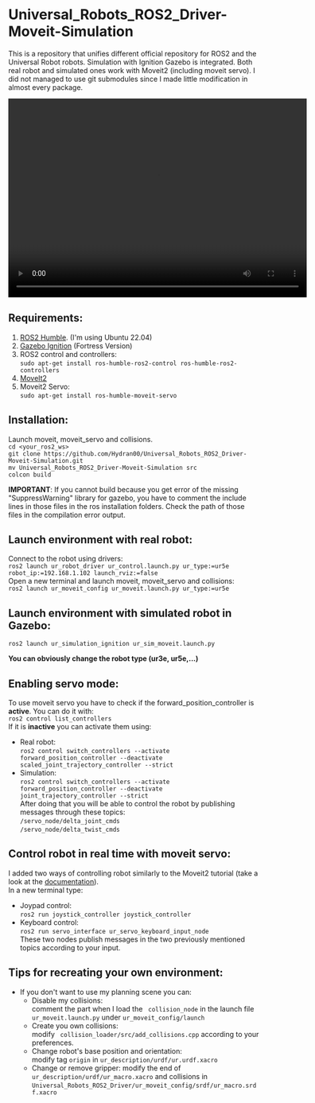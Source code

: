 # Universal_Robots_ROS2_Driver-Moveit-Simulation
This is a repository that unifies different official repository for ROS2 and the Universal Robot robots. Simulation with Ignition Gazebo is integrated. Both real robot and simulated ones work with Moveit2 (including moveit servo). I did not managed to use git submodules since I made little modification in almost every package.



<video width="600" height="400" controls>
  <source src="gazebo_moveit_demo.mp4" type="video/mp4">
</video>

## Requirements:

1. [ROS2 Humble](https://docs.ros.org/en/humble/index.html). (I'm using Ubuntu 22.04) 
2. [Gazebo Ignition](https://gazebosim.org/docs) (Fortress Version)
3. ROS2 control and controllers:  
    ``sudo apt-get install ros-humble-ros2-control ros-humble-ros2-controllers``
4. [MoveIt2](https://moveit.ros.org/install-moveit2/binary/)
5. Moveit2 Servo:  
    ``sudo apt-get install ros-humble-moveit-servo``


## Installation:
Launch moveit, moveit_servo and collisions.   
``cd <your_ros2_ws>``    
``git clone https://github.com/Hydran00/Universal_Robots_ROS2_Driver-Moveit-Simulation.git``  
``mv Universal_Robots_ROS2_Driver-Moveit-Simulation src``  
``colcon build``

**IMPORTANT**: If you cannot build because you get error of the missing "SuppressWarning" library for gazebo, you have to comment the include lines in those files in the ros installation folders. Check the path of those files in the compilation error output.  

## Launch environment with real robot: 
Connect to the robot using drivers:  
``ros2 launch ur_robot_driver ur_control.launch.py ur_type:=ur5e robot_ip:=192.168.1.102 launch_rviz:=false``  
Open a new terminal and launch moveit, moveit_servo and collisions:  
``ros2 launch ur_moveit_config ur_moveit.launch.py ur_type:=ur5e``

## Launch environment with simulated robot in Gazebo:  
``ros2 launch ur_simulation_ignition ur_sim_moveit.launch.py``

**You can obviously change the robot type (ur3e, ur5e,...)**

## Enabling servo mode:
To use moveit servo you have to check if the forward_position_controller is **active**. You can do it with:  
``ros2 control list_controllers``  
If it is **inactive** you can activate them using:
  - Real robot:  
``ros2 control switch_controllers --activate forward_position_controller --deactivate scaled_joint_trajectory_controller --strict``
  - Simulation:  
``ros2 control switch_controllers --activate forward_position_controller --deactivate joint_trajectory_controller --strict``  
After doing that you will be able to control the robot by publishing messages through these topics:  
``/servo_node/delta_joint_cmds``   
``/servo_node/delta_twist_cmds``  

## Control robot in real time with moveit servo:
I added two ways of controlling robot similarly to the Moveit2 tutorial (take a look at the [documentation](https://moveit.picknik.ai/humble/doc/examples/realtime_servo/realtime_servo_tutorial.html?highlight=servo)).  
In a new terminal type:  
- Joypad control:  
  ``ros2 run joystick_controller joystick_controller``  
- Keyboard control:  
  ``ros2 run servo_interface ur_servo_keyboard_input_node``  
These two nodes publish messages in the two previously mentioned topics according to your input.
## Tips for recreating your own environment:
- If you don't want to use my planning scene you can:
  - Disable my collisions:  
  comment the part when I load the `` collision_node``  in the launch file `` ur_moveit.launch.py``  under ``ur_moveit_config/launch`` 
  - Create you own collisions:  
  modify `` collision_loader/src/add_collisions.cpp``  according to your preferences.
  - Change robot's base position and orientation:  
   modify tag ``origin`` in ``ur_description/urdf/ur.urdf.xacro`` 
  - Change or remove gripper:
  modify the end of ``ur_description/urdf/ur_macro.xacro`` and collisions in ``Universal_Robots_ROS2_Driver/ur_moveit_config/srdf/ur_macro.srdf.xacro``



